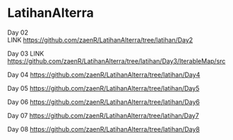 # LatihanAlterra

Day 02  
LINK https://github.com/zaenR/LatihanAlterra/tree/latihan/Day2

Day 03
LINK https://github.com/zaenR/LatihanAlterra/tree/latihan/Day3/IterableMap/src

Day 04
https://github.com/zaenR/LatihanAlterra/tree/latihan/Day4

Day 05
https://github.com/zaenR/LatihanAlterra/tree/latihan/Day5

Day 06
https://github.com/zaenR/LatihanAlterra/tree/latihan/Day6

Day 07
https://github.com/zaenR/LatihanAlterra/tree/latihan/Day7

Day 08
https://github.com/zaenR/LatihanAlterra/tree/latihan/Day8
